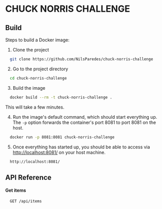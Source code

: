 # CHUCK NORRIS CHALLENGE

Build
-----

Steps to build a Docker image:

1. Clone the project
```bash
  git clone https://github.com/NilsParedes/chuck-norris-challenge
```

2. Go to the project directory

```bash
  cd chuck-norris-challenge
```

3. Build the image

```bash
  docker build --rm -t chuck-norris-challenge .
```

This will take a few minutes.


4. Run the image's default command, which should start everything up. The `-p` option forwards the container's port 8081 to port 8081 on the host.

```bash
  docker run -p 8081:8081 chuck-norris-challenge
```

5. Once everything has started up, you should be able to access via [http://localhost:8081/](http://localhost:8000/) on your host machine.

```bash
  http://localhost:8081/
```

## API Reference

#### Get items

```http
  GET /api/items
```